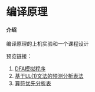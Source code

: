 # 编译原理

#### 介绍
编译原理的上机实验和一个课程设计

预览链接：
1. [DFA模拟程序](https://navelorange1999.github.io/compilation_principle/DFA.html)
2. [基于LL(1)文法的预测分析表法](https://navelorange1999.github.io/compilation_principle/LL(1).html)
3. [算符优先分析表](https://navelorange1999.github.io/compilation_principle/OperatorPrecedenceAnalysis)
